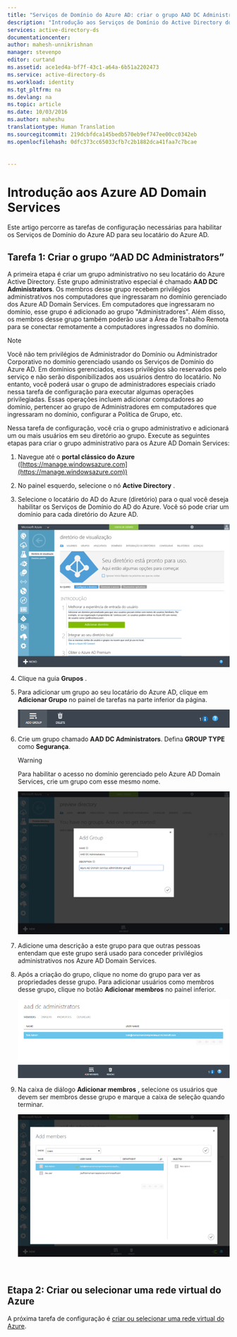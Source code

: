 ```yaml
---
title: "Serviços de Domínio do Azure AD: criar o grupo AAD DC Administrators | Microsoft Docs"
description: "Introdução aos Serviços de Domínio do Active Directory do Azure"
services: active-directory-ds
documentationcenter: 
author: mahesh-unnikrishnan
manager: stevenpo
editor: curtand
ms.assetid: ace1ed4a-bf7f-43c1-a64a-6b51a2202473
ms.service: active-directory-ds
ms.workload: identity
ms.tgt_pltfrm: na
ms.devlang: na
ms.topic: article
ms.date: 10/03/2016
ms.author: maheshu
translationtype: Human Translation
ms.sourcegitcommit: 219dcbfdca145bedb570eb9ef747ee00cc0342eb
ms.openlocfilehash: 0dfc373cc65033cfb7c2b1882dca41faa7c7bcae


---
```

# <a name="get-started-with-azure-ad-domain-services"></a>Introdução aos Azure AD Domain Services
Este artigo percorre as tarefas de configuração necessárias para habilitar os Serviços de Domínio do Azure AD para seu locatário do Azure AD.

## <a name="task-1-create-the-aad-dc-administrators-group"></a>Tarefa 1: Criar o grupo “AAD DC Administrators”
A primeira etapa é criar um grupo administrativo no seu locatário do Azure Active Directory. Este grupo administrativo especial é chamado **AAD DC Administrators**. Os membros desse grupo recebem privilégios administrativos nos computadores que ingressaram no domínio gerenciado dos Azure AD Domain Services. Em computadores que ingressaram no domínio, esse grupo é adicionado ao grupo "Administradores". Além disso, os membros desse grupo também poderão usar a Área de Trabalho Remota para se conectar remotamente a computadores ingressados no domínio.  

> [!NOTE]
> Você não tem privilégios de Administrador do Domínio ou Administrador Corporativo no domínio gerenciado usando os Serviços de Domínio do Azure AD. Em domínios gerenciados, esses privilégios são reservados pelo serviço e não serão disponibilizados aos usuários dentro do locatário. No entanto, você poderá usar o grupo de administradores especiais criado nessa tarefa de configuração para executar algumas operações privilegiadas. Essas operações incluem adicionar computadores ao domínio, pertencer ao grupo de Administradores em computadores que ingressaram no domínio, configurar a Política de Grupo, etc.
> 
> 

Nessa tarefa de configuração, você cria o grupo administrativo e adicionará um ou mais usuários em seu diretório ao grupo. Execute as seguintes etapas para criar o grupo administrativo para os Azure AD Domain Services:

1. Navegue até o **portal clássico do Azure** ([https://manage.windowsazure.com](https://manage.windowsazure.com))
2. No painel esquerdo, selecione o nó **Active Directory** .
3. Selecione o locatário do AD do Azure (diretório) para o qual você deseja habilitar os Serviços de Domínio do AD do Azure. Você só pode criar um domínio para cada diretório do Azure AD.
   
    ![Selecionar um diretório do Azure AD](./media/active-directory-domain-services-getting-started/select-aad-directory.png)
4. Clique na guia **Grupos** .
5. Para adicionar um grupo ao seu locatário do Azure AD, clique em **Adicionar Grupo** no painel de tarefas na parte inferior da página.
   
    ![Botão Adicionar grupo](./media/active-directory-domain-services-getting-started/add-group-button.png)
6. Crie um grupo chamado **AAD DC Administrators**. Defina **GROUP TYPE** como **Segurança**.
   
   > [!WARNING]
   > Para habilitar o acesso no domínio gerenciado pelo Azure AD Domain Services, crie um grupo com esse mesmo nome.
   > 
   > 
   
    ![Criar grupo de administradores](./media/active-directory-domain-services-getting-started/create-admin-group.png)
7. Adicione uma descrição a este grupo para que outras pessoas entendam que este grupo será usado para conceder privilégios administrativos nos Azure AD Domain Services.
8. Após a criação do grupo, clique no nome do grupo para ver as propriedades desse grupo. Para adicionar usuários como membros desse grupo, clique no botão **Adicionar membros** no painel inferior.
   
    ![Botão Adicionar membros do grupo](./media/active-directory-domain-services-getting-started/add-group-members-button.png)
9. Na caixa de diálogo **Adicionar membros** , selecione os usuários que devem ser membros desse grupo e marque a caixa de seleção quando terminar.
   
    ![Adicionar usuários ao grupo de administradores](./media/active-directory-domain-services-getting-started/add-group-members.png)

<br>

## <a name="task-2-create-or-select-an-azure-virtual-network"></a>Etapa 2: Criar ou selecionar uma rede virtual do Azure
A próxima tarefa de configuração é [criar ou selecionar uma rede virtual do Azure](active-directory-ds-getting-started-vnet.md).




<!--HONumber=Nov16_HO3-->



